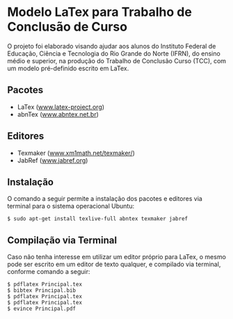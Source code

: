Modelo LaTex para Trabalho de Conclusão de Curso
================================================

O projeto foi elaborado visando ajudar aos alunos do Instituto Federal de Educação, Ciência e Tecnologia do Rio Grande do Norte (IFRN), do ensino médio e superior, na produção do Trabalho de Conclusão Curso (TCC), com um modelo pré-definido escrito em LaTex.

Pacotes
-------

- LaTex (www.latex-project.org)
- abnTex (www.abntex.net.br)

Editores
--------

- Texmaker (www.xm1math.net/texmaker/)
- JabRef (www.jabref.org)

Instalação
----------

O comando a seguir permite a instalação dos pacotes e editores via terminal para o sistema operacional Ubuntu:

```
$ sudo apt-get install texlive-full abntex texmaker jabref
```

Compilação via Terminal
-------------------

Caso não tenha interesse em utilizar um editor próprio para LaTex, o mesmo pode ser escrito em um editor de texto qualquer, e compilado via terminal, conforme comando a seguir:

```
$ pdflatex Principal.tex
$ bibtex Principal.bib
$ pdflatex Principal.tex
$ pdflatex Principal.tex
$ evince Principal.pdf
```
